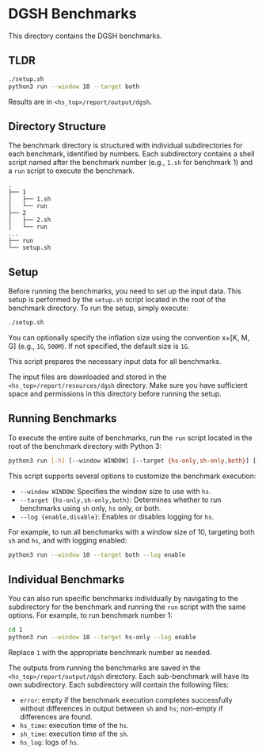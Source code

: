 # DGSH Benchmarks

This directory contains the DGSH benchmarks.

## TLDR
```bash
./setup.sh
python3 run --window 10 --target both
```

Results are in `<hs_top>/report/output/dgsh`.

## Directory Structure

The benchmark directory is structured with individual subdirectories for each benchmark, identified by numbers. Each subdirectory contains a shell script named after the benchmark number (e.g., `1.sh` for benchmark 1) and a `run` script to execute the benchmark.

```
.
├── 1
│   ├── 1.sh
│   └── run
├── 2
│   ├── 2.sh
│   └── run
...
├── run
└── setup.sh
```

## Setup

Before running the benchmarks, you need to set up the input data. This setup is performed by the `setup.sh` script located in the root of the benchmark directory. To run the setup, simply execute:

```sh
./setup.sh
```

You can optionally specify the inflation size using the convention x+[K, M, G] (e.g., `1G`, `500M`). If not specified, the default size is `1G`.

This script prepares the necessary input data for all benchmarks.

The input files are downloaded and stored in the `<hs_top>/report/resources/dgsh` directory. Make sure you have sufficient space and permissions in this directory before running the setup.


## Running Benchmarks

To execute the entire suite of benchmarks, run the `run` script located in the root of the benchmark directory with Python 3:

```bash
python3 run [-h] [--window WINDOW] [--target {hs-only,sh-only,both}] [--log {enable,disable}]
```

This script supports several options to customize the benchmark execution:

- `--window WINDOW`: Specifies the window size to use with `hs`.
- `--target {hs-only,sh-only,both}`: Determines whether to run benchmarks using `sh` only, `hs` only, or both.
- `--log {enable,disable}`: Enables or disables logging for `hs`.

For example, to run all benchmarks with a window size of 10, targeting both `sh` and `hs`, and with logging enabled:

```bash
python3 run --window 10 --target both --log enable
```

## Individual Benchmarks

You can also run specific benchmarks individually by navigating to the subdirectory for the benchmark and running the `run` script with the same options. For example, to run benchmark number 1:

```bash
cd 1
python3 run --window 10 --target hs-only --log enable
```

Replace `1` with the appropriate benchmark number as needed.


The outputs from running the benchmarks are saved in the `<hs_top>/report/output/dgsh` directory. Each sub-benchmark will have its own subdirectory. Each subdirectory will contain the following files:

- `error`: empty if the benchmark execution completes successfully without differences in output between `sh` and `hs`; non-empty if differences are found.
- `hs_time`: execution time of the `hs`.
- `sh_time`: execution time of the `sh`.
- `hs_log`: logs of `hs`.
